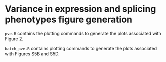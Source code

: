 # Variance in expression and splicing phenotypes figure generation

`pve.R` contains the plotting commands to generate the plots associated with Figure 2. 

`batch_pve.R` contains plotting commands to generate the plots associated with Figures S5B and S5D.
